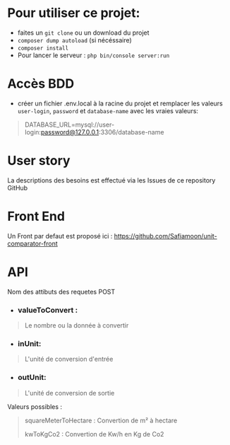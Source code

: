 # Pour utiliser ce projet: 

- faites un `git clone` ou un download du projet
- `composer dump autoload` (si nécéssaire)
- `composer install`
- Pour lancer le serveur :  `php bin/console server:run`

 # Accès BDD 
 - créer un fichier .env.local à la racine du projet et remplacer les valeurs `user-login`, `password` et `database-name` avec les vraies valeurs:
> DATABASE_URL=mysql://user-login:password@127.0.0.1:3306/database-name

# User story 
La descriptions des besoins est effectué via les Issues de ce repository GitHub

# Front End
Un Front par defaut est proposé ici : https://github.com/Safiamoon/unit-comparator-front

# API
Nom des attibuts des requetes POST
- ### valueToConvert :
> Le nombre ou la donnée à convertir
- ### inUnit:
> L'unité de conversion d'entrée
- ### outUnit:
 > L'unité de conversion de sortie
 >
 Valeurs possibles :
>squareMeterToHectare : Convertion de m² à hectare
>
>kwToKgCo2 : Convertion de Kw/h en Kg de Co2
>

